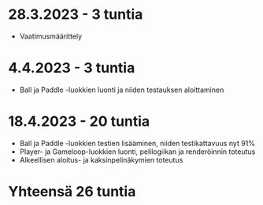 # 28.3.2023 - 3 tuntia
- Vaatimusmäärittely

# 4.4.2023 - 3 tuntia
- Ball ja Paddle -luokkien luonti ja niiden testauksen aloittaminen

# 18.4.2023 - 20 tuntia
- Ball ja Paddle -luokkien testien lisääminen, niiden testikattavuus nyt 91%
- Player- ja Gameloop-luokkien luonti, pelilogiikan ja renderöinnin toteutus
- Alkeellisen aloitus- ja kaksinpelinäkymien toteutus

# Yhteensä 26 tuntia

